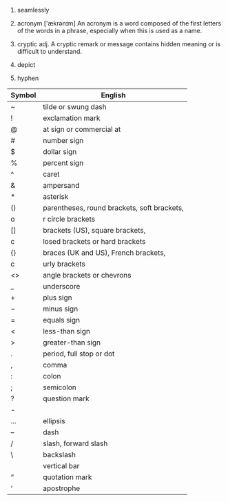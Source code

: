 1. seamlessly

2. acronym ['ækrənɪm]
    An acronym is a word composed of the first letters of the words in a phrase, especially when this is used 
    as a name. 

3. cryptic 
   adj. A cryptic remark or message contains hidden meaning or is difficult to understand. 

4. depict 

5. hyphen 

| Symbol | English                                     |
|:-------|---------------------------------------------|
| ~      | tilde or swung dash                         |
| !      | exclamation mark                            |
| @      | at sign or commercial at                    |
| #      | number sign                                 |
| $      | dollar sign                                 |
| %      | percent sign                                |
| ^      | caret                                       |
| &      | ampersand                                   |
| *      | asterisk                                    |
| ()     | parentheses, round brackets, soft brackets, |
| o      | r circle brackets                           |
| []     | brackets (US), square brackets,             |
| c      | losed brackets or hard brackets             |
| {}     | braces (UK and US), French brackets,        |
| c      | urly brackets                               |
| <>     | angle brackets or chevrons                  |
| _      | underscore                                  |
| +      | plus sign                                   |
| −      | minus sign                                  |
| =      | equals sign                                 |
| <      | less-than sign                              |
| >      | greater-than sign                           |
| .      | period, full stop or dot                    |
| ,      | comma                                       |
| :      | colon                                       |
| ;      | semicolon                                   |
| ?      | question mark                               |
| -      |                                             |
| ...    | ellipsis                                    |
| –      | dash                                        |
| /      | slash, forward slash                        |
| \      | backslash                                   |
|        | vertical bar                                |
| “      | quotation mark                              |
| ‘      | apostrophe                                  |


